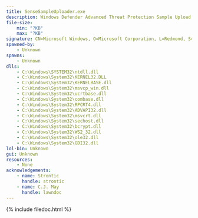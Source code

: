 ```yaml
---
title: SenseSampleUploader.exe
description: Windows Defender Advanced Threat Protection Sample Upload module
file-size:
    min: "?KB"
    max: "?KB"
signature: CN=Microsoft Windows, O=Microsoft Corporation, L=Redmond, S=Washington, C=US
spawned-by:
    - Unknown
spawns:
    - Unknown
dlls:
    - C:\Windows\SYSTEM32\ntdll.dll
    - C:\Windows\System32\KERNEL32.DLL
    - C:\Windows\System32\KERNELBASE.dll
    - C:\Windows\System32\msvcp_win.dll
    - C:\Windows\System32\ucrtbase.dll
    - C:\Windows\System32\combase.dll
    - C:\Windows\System32\RPCRT4.dll
    - C:\Windows\System32\ADVAPI32.dll
    - C:\Windows\System32\msvcrt.dll
    - C:\Windows\System32\sechost.dll
    - C:\Windows\System32\bcrypt.dll
    - C:\Windows\System32\WS2_32.dll
    - C:\Windows\System32\ole32.dll
    - C:\Windows\System32\GDI32.dll
lol-bin: Unknown
gui: Unknown
resources:
    - None
acknowledgements:
    - name: Strontic
      handle: strontic
    - name: C.J. May
      handle: lawndoc
---
```


{% include filedoc.html %}
